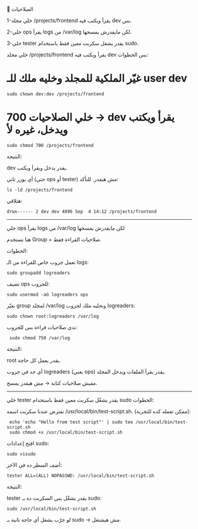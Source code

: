 🔐 الصلاحيات

1-خلي مجلد /projects/frontend يقرأ ويكتب فيه dev بس.

2-خلي ops يقرأ logs من /var/log لكن مايقدرش يمسحها.

3-خلي tester يقدر يشغل سكربت معين فقط باستخدام sudo.


خلي مجلد /projects/frontend يقرأ ويكتب فيه dev بس
الخطوات:

# غيّر الملكية للمجلد وخليه ملك للـ user dev
   
    sudo chown dev:dev /projects/frontend

# خلي الصلاحيات 700 → dev يقرأ ويكتب ويدخل، غيره لأ
    sudo chmod 700 /projects/frontend
النتيجة:

dev يقدر يدخل ويقرأ ويكتب.

أي يوزر تاني (حتى ops أو tester) مش هيقدر.
للتأكد:

    ls -ld /projects/frontend
هتلاقي:

    drwx------ 2 dev dev 4096 Sep  4 14:12 /projects/frontend
_______________________________________________
خلي ops يقرأ logs من /var/log لكن مايقدرش يمسحها

هنا نستخدم Group + صلاحيات القراءة فقط.

الخطوات:

نعمل جروب خاص للقراءة من الـ logs:
   
    sudo groupadd logreaders

نضيف ops للجروب:
    
    sudo usermod -aG logreaders ops

نغيّر group لمجلد /var/log ونخليه ملك لجروب logreaders:

    sudo chown root:logreaders /var/log

ندي صلاحيات قراءة بس للجروب:

     sudo chmod 750 /var/log

النتيجة:

root يقدر يعمل كل حاجة.

أي حد في جروب logreaders (يعني ops) يقدر يقرأ الملفات ويدخل المجلد.

مفيش صلاحيات كتابة → مش هيقدر يمسح.
___________________________________________________
خلي tester يقدر يشغّل سكربت معين فقط باستخدام sudo
الخطوات:

نفترض عندنا سكربت اسمه /usr/local/bin/test-script.sh.
(ممكن تعمله كده للتجربة):

     echo 'echo "Hello from test script"' | sudo tee /usr/local/bin/test-script.sh
     sudo chmod +x /usr/local/bin/test-script.sh

افتح إعدادات sudo:

    sudo visudo

أضف السطر ده في الآخر:
    
    tester ALL=(ALL) NOPASSWD: /usr/local/bin/test-script.sh

النتيجة:

tester
يقدر يشغّل بس السكربت ده بـ 
sudo:

    
    sudo /usr/local/bin/test-script.sh
لو جرّب يشغل أي حاجة تانية بـ sudo → مش هيشتغل.

